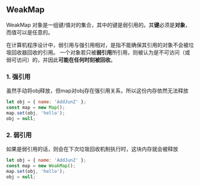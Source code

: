 ## WeakMap

WeakMap 对象是一组键/值对的集合，其中的键是弱引用的。其**键**必须是**对象**，而值可以是任意的。

在计算机程序设计中，弱引用与强引用相对，是指不能确保其引用的对象不会被垃圾回收器回收的引用。 一个对象若只被**弱引用**所引用，则被认为是不可访问（或弱可访问）的，并因此**可能在任何时刻被回收**。


### 1. 强引用
虽然手动将obj释放，但map对obj存在强引用关系，所以这份内存依然无法释放
```js
let obj = { name: 'AddJunZ' };
const map = new Map();
map.set(obj, 'hello');
obj = null;
```

### 2. 弱引用
如果是弱引用的话，则会在下次垃圾回收机制执行时，这块内存就会被释放
```js
let obj = { name: 'AddJunZ' };
const map = new WeakMap();
map.set(obj, 'hello');
obj = null;
```